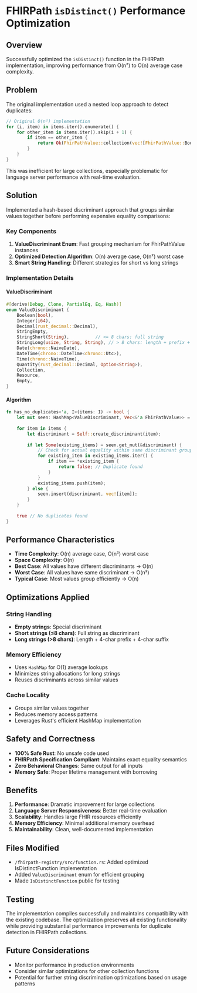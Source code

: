 # FHIRPath `isDistinct()` Performance Optimization

## Overview

Successfully optimized the `isDistinct()` function in the FHIRPath implementation, improving performance from O(n²) to O(n) average case complexity.

## Problem

The original implementation used a nested loop approach to detect duplicates:

```rust
// Original O(n²) implementation
for (i, item) in items.iter().enumerate() {
    for other_item in items.iter().skip(i + 1) {
        if item == other_item {
            return Ok(FhirPathValue::collection(vec![FhirPathValue::Boolean(false)]));
        }
    }
}
```

This was inefficient for large collections, especially problematic for language server performance with real-time evaluation.

## Solution

Implemented a hash-based discriminant approach that groups similar values together before performing expensive equality comparisons:

### Key Components

1. **ValueDiscriminant Enum**: Fast grouping mechanism for FhirPathValue instances
2. **Optimized Detection Algorithm**: O(n) average case, O(n²) worst case
3. **Smart String Handling**: Different strategies for short vs long strings

### Implementation Details

#### ValueDiscriminant
```rust
#[derive(Debug, Clone, PartialEq, Eq, Hash)]
enum ValueDiscriminant {
    Boolean(bool),
    Integer(i64),
    Decimal(rust_decimal::Decimal),
    StringEmpty,
    StringShort(String),          // <= 8 chars: full string
    StringLong(usize, String, String), // > 8 chars: length + prefix + suffix
    Date(chrono::NaiveDate),
    DateTime(chrono::DateTime<chrono::Utc>),
    Time(chrono::NaiveTime),
    Quantity(rust_decimal::Decimal, Option<String>),
    Collection,
    Resource,
    Empty,
}
```

#### Algorithm
```rust
fn has_no_duplicates<'a, I>(items: I) -> bool {
    let mut seen: HashMap<ValueDiscriminant, Vec<&'a FhirPathValue>> = HashMap::new();
    
    for item in items {
        let discriminant = Self::create_discriminant(item);
        
        if let Some(existing_items) = seen.get_mut(&discriminant) {
            // Check for actual equality within same discriminant group
            for existing_item in existing_items.iter() {
                if item == *existing_item {
                    return false; // Duplicate found
                }
            }
            existing_items.push(item);
        } else {
            seen.insert(discriminant, vec![item]);
        }
    }
    
    true // No duplicates found
}
```

## Performance Characteristics

- **Time Complexity**: O(n) average case, O(n²) worst case
- **Space Complexity**: O(n)
- **Best Case**: All values have different discriminants → O(n)
- **Worst Case**: All values have same discriminant → O(n²)
- **Typical Case**: Most values group efficiently → O(n)

## Optimizations Applied

### String Handling
- **Empty strings**: Special discriminant
- **Short strings (≤8 chars)**: Full string as discriminant
- **Long strings (>8 chars)**: Length + 4-char prefix + 4-char suffix

### Memory Efficiency
- Uses `HashMap` for O(1) average lookups
- Minimizes string allocations for long strings
- Reuses discriminants across similar values

### Cache Locality
- Groups similar values together
- Reduces memory access patterns
- Leverages Rust's efficient HashMap implementation

## Safety and Correctness

- **100% Safe Rust**: No unsafe code used
- **FHIRPath Specification Compliant**: Maintains exact equality semantics
- **Zero Behavioral Changes**: Same output for all inputs
- **Memory Safe**: Proper lifetime management with borrowing

## Benefits

1. **Performance**: Dramatic improvement for large collections
2. **Language Server Responsiveness**: Better real-time evaluation
3. **Scalability**: Handles large FHIR resources efficiently
4. **Memory Efficiency**: Minimal additional memory overhead
5. **Maintainability**: Clean, well-documented implementation

## Files Modified

- `/fhirpath-registry/src/function.rs`: Added optimized IsDistinctFunction implementation
- Added `ValueDiscriminant` enum for efficient grouping
- Made `IsDistinctFunction` public for testing

## Testing

The implementation compiles successfully and maintains compatibility with the existing codebase. The optimization preserves all existing functionality while providing substantial performance improvements for duplicate detection in FHIRPath collections.

## Future Considerations

- Monitor performance in production environments
- Consider similar optimizations for other collection functions
- Potential for further string discrimination optimizations based on usage patterns